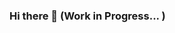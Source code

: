 ### Hi there 👋 (Work in Progress... )


<table>
  <tr >
<!--     <td><img src="https://github-readme-streak-stats.herokuapp.com/?user=StevenMonty&theme=blue-green"/></td> -->
<!--     <td align="right"><img src="https://github-readme-stats.vercel.app/api/top-langs/?username=StevenMonty&theme=blue-green"/></td> -->
  </tr>
</table>




<!--
**StevenMonty/StevenMonty** is a ✨ _special_ ✨ repository because its `README.md` (this file) appears on your GitHub profile.

[![Anurag's github stats](https://github-readme-stats.vercel.app/api?username=StevenMonty&theme=blue-green)](https://github.com/anuraghazra/github-readme-stats)


[![DenverCoder1's github streak](https://github-readme-streak-stats.herokuapp.com/?user=StevenMonty&theme=blue-green)](https://github.com/DenverCoder1/github-readme-streak-stats)

[![Naereen's top languages](https://github-readme-stats.vercel.app/api/top-langs/?username=StevenMonty&theme=blue-green)](https://github.com/anuraghazra/github-readme-stats)




Here are some ideas to get you started:

- 🔭 I’m currently working on ...
- 🌱 I’m currently learning ...
- 👯 I’m looking to collaborate on ...
- 🤔 I’m looking for help with ...
- 💬 Ask me about ...
- 📫 How to reach me: ...
- 😄 Pronouns: ...
- ⚡ Fun fact: ...
-->
